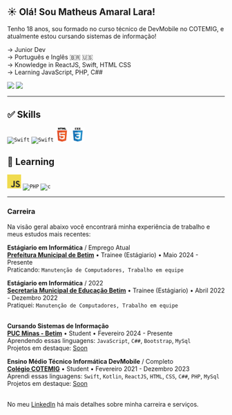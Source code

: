 ## ☀ Olá! Sou <strong>Matheus Amaral Lara!</strong>

Tenho 18 anos, sou formado no curso técnico de DevMobile no COTEMIG, e atualmente estou cursando sistemas de informação!

-> Junior Dev <br> -> Português e Inglês 🇧🇷 🇺🇸 <br>
-> Knowledge in ReactJS, Swift, HTML CSS <br> -> Learning JavaScript, PHP, C##

<p align="left">

  <a href="https://www.linkedin.com/in/teteusfx/" alt="Linkedin">
  <img src="https://img.shields.io/badge/-Linkedin-0e76a8?style=flat-square&logo=Linkedin&logoColor=white&link=LINKEDIN" /></a>

  <a href="https://www.instagram.com/tfx_pc/" alt="Instagram">
  <img src="https://img.shields.io/badge/-Instagram-DF0174?style=flat-square&labelColor=DF0174&logo=instagram&logoColor=white&link=INSTAGRAM"/></a>
</p>  

----

## ✅ Skills

<code><img height="32" src="https://upload.wikimedia.org/wikipedia/commons/thumb/a/a7/React-icon.svg/2300px-React-icon.svg.png" alt="Swift"/></code>
<code><img height="32" src="https://cdn-icons-png.flaticon.com/512/5968/5968371.png" alt="Swift"/></code>
<code><img height="32" src="https://raw.githubusercontent.com/github/explore/80688e429a7d4ef2fca1e82350fe8e3517d3494d/topics/html/html.png" alt="HTML5"/></code>
<code><img height="32" src="https://raw.githubusercontent.com/github/explore/80688e429a7d4ef2fca1e82350fe8e3517d3494d/topics/css/css.png" alt="CSS"/></code>
</code>

## 🔰 Learning
<code><img height="32" src="https://raw.githubusercontent.com/github/explore/80688e429a7d4ef2fca1e82350fe8e3517d3494d/topics/javascript/javascript.png" alt="Javascript"/></code>
<code><img height="32" src="https://cdn.iconscout.com/icon/free/png-256/php-27-226042.png?f=webp&w=256" alt="PHP"/></code>
<code><img height="32" src="https://cdn.iconscout.com/icon/free/png-512/c-programming-569564.png" alt="c"/></code>
  
---

### Carreira
Na visão geral abaixo você encontrará minha experiência de trabalho e meus estudos mais recentes:



**Estágiario em Informática** / Emprego Atual \
[**Prefeitura Municipal de Betim**](https://www.betim.mg.gov.br/) • Trainee (Estágiario) • Maio 2024 - Presente \
Praticando: `Manutenção de Computadores, Trabalho em equipe` 

**Estágiario em Informática** / 2022 \
[**Secretaria Municipal de Educação Betim**](https://www.betim.mg.gov.br/) • Trainee (Estágiario) • Abril 2022 - Dezembro 2022 \
Pratiquei: `Manutenção de Computadores, Trabalho em equipe` \
<br/>

**Cursando Sistemas de Informação** \
[**PUC Minas - Betim**](https://www.pucminas.br/unidade/betim/Paginas/default.aspx) • Student • Fevereiro 2024 - Presente \
Aprendendo essas linguagens: `JavaScript`, `C##`, `Bootstrap`, `MySql` \
Projetos em destaque: [Soon]()

**Ensino Médio Técnico Informática DevMobile** / Completo \
[**Colégio COTEMIG**](https://www.cotemig.com.br/) • Student • Fevereiro 2021 - Dezembro 2023 \
Aprendi essas linguagens: `Swift`, `Kotlin`, `ReactJS`, `HTML`, `CSS`, `C##`, `PHP`, `MySql` \
Projetos em destaque: [Soon]()
<br/>
<br/>

No meu [LinkedIn](https://www.linkedin.com/in/teteusfx/) há mais detalhes sobre minha carreira e serviços.

